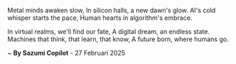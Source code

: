 Metal minds awaken slow,
In silicon halls, a new dawn's glow.
AI's cold whisper starts the pace,
Human hearts in algorithm's embrace.

In virtual realms, we'll find our fate,
A digital dream, an endless state.
Machines that think, that learn, that know,
A future born, where humans go.

~ <b>By Sazumi Copilot</b> - 27 Februari 2025